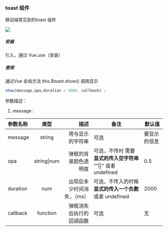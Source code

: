 ### toast 组件

移动端常见到的toast 组件



![](https://ftp.bmp.ovh/imgs/2020/04/66be31951a2d8b2d.png)




##### 安装

引入，通过 Vue.use（安装）

##### 使用

通过Vue 全局方法 this.$toast.show() 调用显示

``` javascript
show(message,opa,duration = 2000, callback) ;
```

参数描述：



1. message :

| 参数名称 |    类型     |                       描述 | 备注                                                         | 默认值       |
| :------- | :---------: | -------------------------: | ------------------------------------------------------------ | ------------ |
| message  |   string    |           用与显示的字符串 | 可选                                                         | 要显示的信息 |
| opa      | string\|num |       弹框的背景颜色透明度 | 可选，不传时 需要**显式的传入空字符串**  “”\|\|‘’  或者 undefined | 0.5          |
| duration |     num     | 出现后多少时间消失，（ms） | 可选，不传入的时候**显式的传入一个负数**  或者 undefined     | 2000         |
| callback |  function   |   弹框消失后执行的回调函数 | 可选                                                         | 无           |